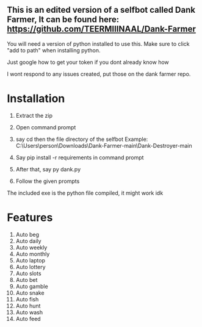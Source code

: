 ## This is an edited version of a selfbot called Dank Farmer, It can be found here: https://github.com/TEERMIIINAAL/Dank-Farmer 

You will need a version of python installed to use this.
Make sure to click "add to path" when installing python.

Just google how to get your token if you dont already know how

I wont respond to any issues created, put those on the dank farmer repo.

# Installation

1. Extract the zip

2. Open command prompt

3. say cd then the file directory of the selfbot
Example: C:\Users\person\Downloads\Dank-Farmer-main\Dank-Destroyer-main

4. Say pip install -r requirements in command prompt

5. After that, say py dank.py

6. Follow the given prompts

The included exe is the python file compiled, it might work idk
# Features

1. Auto beg
2. Auto daily
3. Auto weekly
4. Auto monthly
5. Auto laptop
6. Auto lottery
7. Auto slots
8. Auto bet
9. Auto gamble
10. Auto snake
11. Auto fish
12. Auto hunt
13. Auto wash
14. Auto feed
